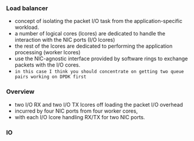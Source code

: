 ### Load balancer
- concept of isolating the packet I/O task from the application-specific workload.
- a number of logical cores (lcores) are dedicated to handle the interaction with the NIC ports (I/O lcores)
- the rest of the lcores are dedicated to performing the application processing (worker lcores)
- use the NIC-agnostic interface provided by software rings to exchange packets with the I/O cores.
- `in this case I think you should concentrate on getting two queue pairs working on DPDK first`


### Overview
-  two I/O RX and two I/O TX lcores off loading the packet I/O overhead
-  incurred by four NIC ports from four worker cores,
-  with each I/O lcore handling RX/TX for two NIC ports.


### IO
